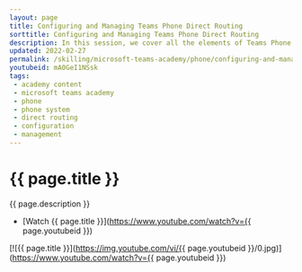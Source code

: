 ```yaml
---
layout: page
title: Configuring and Managing Teams Phone Direct Routing
sorttitle: Configuring and Managing Teams Phone Direct Routing
description: In this session, we cover all the elements of Teams Phone Direct routing, including Session Border Controllers (SBC), Voice Routing policies, dial plans, translation of phone numbers, and how the entire call flow pairs with Direct Routing.
updated: 2022-02-27
permalink: /skilling/microsoft-teams-academy/phone/configuring-and-managing
youtubeid: mA0GeI1NSsk
tags: 
 - academy content
 - microsoft teams academy
 - phone
 - phone system
 - direct routing
 - configuration
 - management
---
```


# {{ page.title }}

{{ page.description }}

* [Watch {{ page.title }}](https://www.youtube.com/watch?v={{ page.youtubeid }})

[![{{ page.title }}](https://img.youtube.com/vi/{{ page.youtubeid }}/0.jpg)](https://www.youtube.com/watch?v={{ page.youtubeid }})